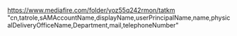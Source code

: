 https://www.mediafire.com/folder/yoz55q242rmon/tatkm
"cn,tatrole,sAMAccountName,displayName,userPrincipalName,name,physicalDeliveryOfficeName,Department,mail,telephoneNumber"
